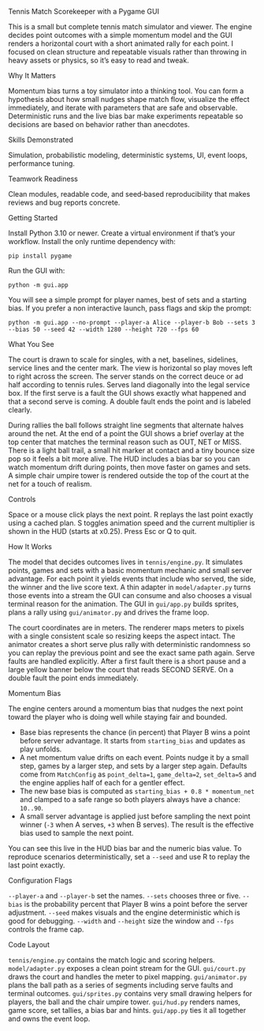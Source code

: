 Tennis Match Scorekeeper with a Pygame GUI

This is a small but complete tennis match simulator and viewer. The engine decides point outcomes with a simple momentum model and the GUI renders a horizontal court with a short animated rally for each point. I focused on clean structure and repeatable visuals rather than throwing in heavy assets or physics, so it’s easy to read and tweak.

Why It Matters

Momentum bias turns a toy simulator into a thinking tool. You can form a hypothesis about how small nudges shape match flow, visualize the effect immediately, and iterate with parameters that are safe and observable. Deterministic runs and the live bias bar make experiments repeatable so decisions are based on behavior rather than anecdotes.

Skills Demonstrated

Simulation, probabilistic modeling, deterministic systems, UI, event loops, performance tuning.

Teamwork Readiness

Clean modules, readable code, and seed‑based reproducibility that makes reviews and bug reports concrete.

Getting Started

Install Python 3.10 or newer. Create a virtual environment if that’s your workflow. Install the only runtime dependency with:

```
pip install pygame
```

Run the GUI with:

```
python -m gui.app
```

You will see a simple prompt for player names, best of sets and a starting bias. If you prefer a non interactive launch, pass flags and skip the prompt:

```
python -m gui.app --no-prompt --player-a Alice --player-b Bob --sets 3 --bias 50 --seed 42 --width 1280 --height 720 --fps 60
```

What You See

The court is drawn to scale for singles, with a net, baselines, sidelines, service lines and the center mark. The view is horizontal so play moves left to right across the screen. The server stands on the correct deuce or ad half according to tennis rules. Serves land diagonally into the legal service box. If the first serve is a fault the GUI shows exactly what happened and that a second serve is coming. A double fault ends the point and is labeled clearly.

During rallies the ball follows straight line segments that alternate halves around the net. At the end of a point the GUI shows a brief overlay at the top center that matches the terminal reason such as OUT, NET or MISS. There is a light ball trail, a small hit marker at contact and a tiny bounce size pop so it feels a bit more alive. The HUD includes a bias bar so you can watch momentum drift during points, then move faster on games and sets. A simple chair umpire tower is rendered outside the top of the court at the net for a touch of realism.

Controls

Space or a mouse click plays the next point. R replays the last point exactly using a cached plan. S toggles animation speed and the current multiplier is shown in the HUD (starts at x0.25). Press Esc or Q to quit.

How It Works

The model that decides outcomes lives in `tennis/engine.py`. It simulates points, games and sets with a basic momentum mechanic and small server advantage. For each point it yields events that include who served, the side, the winner and the live score text. A thin adapter in `model/adapter.py` turns those events into a stream the GUI can consume and also chooses a visual terminal reason for the animation. The GUI in `gui/app.py` builds sprites, plans a rally using `gui/animator.py` and drives the frame loop.

The court coordinates are in meters. The renderer maps meters to pixels with a single consistent scale so resizing keeps the aspect intact. The animator creates a short serve plus rally with deterministic randomness so you can replay the previous point and see the exact same path again. Serve faults are handled explicitly. After a first fault there is a short pause and a large yellow banner below the court that reads SECOND SERVE. On a double fault the point ends immediately.

Momentum Bias

The engine centers around a momentum bias that nudges the next point toward the player who is doing well while staying fair and bounded.

- Base bias represents the chance (in percent) that Player B wins a point before server advantage. It starts from `starting_bias` and updates as play unfolds.
- A net momentum value drifts on each event. Points nudge it by a small step, games by a larger step, and sets by a larger step again. Defaults come from `MatchConfig` as `point_delta=1`, `game_delta=2`, `set_delta=5` and the engine applies half of each for a gentler effect.
- The new base bias is computed as `starting_bias + 0.8 * momentum_net` and clamped to a safe range so both players always have a chance: `10..90`.
- A small server advantage is applied just before sampling the next point winner (`-3` when A serves, `+3` when B serves). The result is the effective bias used to sample the next point.

You can see this live in the HUD bias bar and the numeric bias value. To reproduce scenarios deterministically, set a `--seed` and use R to replay the last point exactly.

Configuration Flags

`--player-a` and `--player-b` set the names. `--sets` chooses three or five. `--bias` is the probability percent that Player B wins a point before the server adjustment. `--seed` makes visuals and the engine deterministic which is good for debugging. `--width` and `--height` size the window and `--fps` controls the frame cap.

Code Layout

`tennis/engine.py` contains the match logic and scoring helpers. `model/adapter.py` exposes a clean point stream for the GUI. `gui/court.py` draws the court and handles the meter to pixel mapping. `gui/animator.py` plans the ball path as a series of segments including serve faults and terminal outcomes. `gui/sprites.py` contains very small drawing helpers for players, the ball and the chair umpire tower. `gui/hud.py` renders names, game score, set tallies, a bias bar and hints. `gui/app.py` ties it all together and owns the event loop.

 



